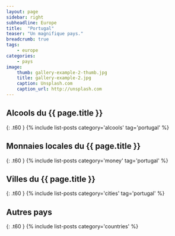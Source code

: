 ```yaml
---
layout: page
sidebar: right
subheadline: Europe
title:  "Portugal"
teaser: "Un magnifique pays."
breadcrumb: true
tags:
    - europe
categories:
    - pays
image:
    thumb: gallery-example-2-thumb.jpg
    title: gallery-example-2.jpg
    caption: Unsplash.com
    caption_url: http://unsplash.com
---
```


## Alcools du {{ page.title }}
{: .t60 }
{% include list-posts category='alcools' tag='portugal' %}

## Monnaies locales du {{ page.title }}
{: .t60 }
{% include list-posts category='money' tag='portugal' %}

## Villes du {{ page.title }}
{: .t60 }
{% include list-posts category='cities' tag='portugal' %}

## Autres pays
{: .t60 }
{% include list-posts category='countries' %}
